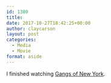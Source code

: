 ```yaml
---
id: 1380
title: 
date: 2017-10-27T18:42:25+00:00
author: claycarson
layout: post
categories: 
  - Media
  - Movie
format: aside
---
```

I finished watching [Gangs of New York](https://youtu.be/qHVUPri5tjA).